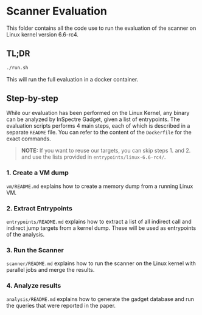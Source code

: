 # Scanner Evaluation

This folder contains all the code use to run the evaluation of the scanner
on Linux kernel version 6.6-rc4.

## TL;DR

```sh
./run.sh
```

This will run the full evaluation in a docker container.

## Step-by-step

While our evaluation has been performed on the Linux Kernel, any binary
can be analyzed by InSpectre Gadget, given a list of entrypoints.
The evaluation scripts performs 4 main steps, each of which is described in a
separate `README` file. You can refer to the content of the `Dockerfile`
for the exact commands.


> **NOTE:**  If you want to reuse our targets, you can skip steps 1. and 2. and
> use the lists provided in `entrypoints/linux-6.6-rc4/`.

### 1. Create a VM dump

`vm/README.md` explains how to create a memory dump from a running Linux VM.

### 2. Extract Entrypoints

`entrypoints/README.md` explains how to extract a list of all indirect call and
indirect jump targets from a kernel dump. These will be used as entrypoints
of the analysis.

### 3. Run the Scanner

`scanner/README.md` explains how to run the scanner on the Linux kernel
with parallel jobs and merge the results.

### 4. Analyze results

`analysis/README.md` explains how to generate the gadget database and run the
queries that were reported in the paper.
